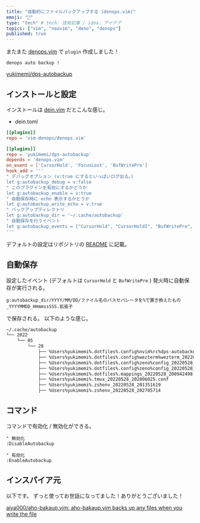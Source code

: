 ```yaml
---
title: "自動的にファイルバックアップする (denops.vim)"
emoji: "🐜"
type: "tech" # tech: 技術記事 / idea: アイデア
topics: ["vim", "neovim", "deno", "denops"]
published: true
---
```


またまた [denops.vim](https://github.com/vim-denops/denops.vim) で `plugin` 作成しました！

`denops auto backup !`

[yukimemi/dps-autobackup](https://github.com/yukimemi/dps-autobackup)

<!-- more -->

## インストールと設定

インストールは [dein.vim](https://github.com/Shougo/dein.vim) だとこんな感じ。

- dein.toml

```toml
[[plugins]]
repo = 'vim-denops/denops.vim'

[[plugins]]
repo = 'yukimemi/dps-autobackup'
depends = 'denops.vim'
on_event = ['CursorHold', 'FocusLost', 'BufWritePre']
hook_add = '''
" デバッグオプション (v:true にするといっぱいログ出る。)
let g:autobackup_debug = v:false
" このプラグインを有効にするかどうか
let g:autobackup_enable = v:true
" 自動保存時に echo 表示するかどうか
let g:autobackup_write_echo = v:true
" バックアップディレクトリ
let g:autobackup_dir = '~/.cache/autobackup'
" 自動保存を行うイベント
let g:autobackup_events = ["CursorHold", "CursorHoldI", "BufWritePre", "BufRead"]
'''
```

デフォルトの設定はリポジトリの
[README](https://github.com/yukimemi/dps-autobackup/blob/main/README.md) に記載。

## 自動保存

設定したイベント (デフォルトは `CursorHold` と `BufWritePre` ) 発火時に自動保存が実行される。

`g:autobackup_dir/YYYY/MM/DD/ファイル名のパスセパレータを%で置き換えたもの_YYYYMMDD_HHmmssSSS.拡張子`

で保存される。 以下のような感じ。

```sh
~/.cache/autobackup
└── 2022
    └── 05
        └── 28
            ├── %Users%yukimemi%.dotfiles%.config%nvim%rc%dps-autobackup_20220528_140453336.vim
            ├── %Users%yukimemi%.dotfiles%.config%wezterm%wezterm_20220528_201606161.lua
            ├── %Users%yukimemi%.dotfiles%.config%zeno%config_20220528_143055933.yml
            ├── %Users%yukimemi%.dotfiles%.config%zeno%config_20220528_143055943.yml
            ├── %Users%yukimemi%.dotfiles%.mappings_20220528_200942498
            ├── %Users%yukimemi%.tmux_20220528_202806025.conf
            ├── %Users%yukimemi%.zshenv_20220528_201351619
            ├── %Users%yukimemi%.zshenv_20220528_202705714
```

## コマンド

コマンドで有効化 / 無効化ができる。

```vim
" 無効化
:DisableAutobackup

" 有効化
:EnableAutobackup
```

## インスパイア元

以下です。 ずっと使ってお世話になってました！ありがとうございました！

[aiya000/aho-bakaup.vim: aho-bakaup.vim backs up any files when you write the file](https://github.com/aiya000/aho-bakaup.vim)
